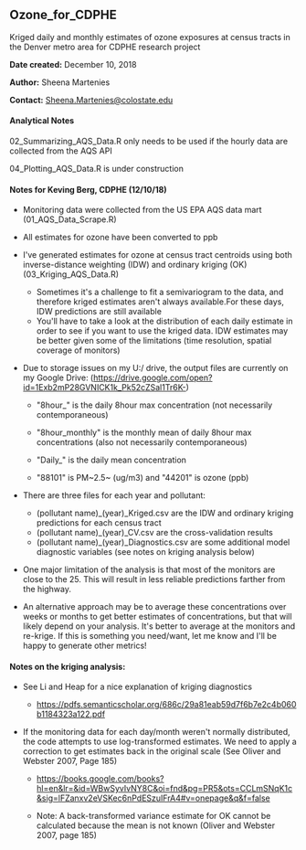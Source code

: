 ## Ozone_for_CDPHE
Kriged daily and monthly estimates of ozone exposures at census tracts in the Denver metro area for CDPHE research project

**Date created:** December 10, 2018

**Author:** Sheena Martenies

**Contact:** Sheena.Martenies@colostate.edu


#### Analytical Notes

02_Summarizing_AQS_Data.R only needs to be used if the hourly data are collected 
from the AQS API

04_Plotting_AQS_Data.R is under construction 


#### Notes for Keving Berg, CDPHE (12/10/18)

- Monitoring data were collected from the US EPA AQS data mart (01_AQS_Data_Scrape.R)

- All estimates for ozone have been converted to ppb

- I've generated estimates for ozone at census tract centroids using both inverse-distance
weighting (IDW) and ordinary kriging (OK) (03_Kriging_AQS_Data.R) 

    - Sometimes it's a challenge to fit a semivariogram to the data, and therefore kriged estimates aren't always available.For these days, IDW predictions are still available
    - You'll have to take a look at the distribution of each daily estimate in order
to see if you want to use the kriged data. IDW estimates may be better given some of
the limitations (time resolution, spatial coverage of monitors)

- Due to storage issues on my U:/ drive, the output files are currently on my Google Drive:
(https://drive.google.com/open?id=1Exb2mP28GVNICK1k_Pk52cZSal1Tr6K-)
    
    - "8hour_" is the daily 8hour max concentration (not necessarily contemporaneous)
    - "8hour_monthly" is the monthly mean of daily 8hour max concentrations (also not necessarily contemporaneous)
    - "Daily_" is the daily mean concentration
    
    - "88101" is PM~2.5~ (ug/m3) and "44201" is ozone (ppb)
    
- There are three files for each year and pollutant:

    - (pollutant name)_(year)_Kriged.csv are the IDW and ordinary kriging predictions for each census tract
    - (pollutant name)_(year)_CV.csv are the cross-validation results
    - (pollutant name)_(year)_Diagnostics.csv are some additional model diagnostic variables (see notes on kriging analysis below)
  
- One major limitation of the analysis is that most of the monitors are close to the 25. This will result in less reliable predictions farther from the highway.

- An alternative approach may be to average these concentrations over weeks or months to get better estimates of concentrations, but that will likely depend on your analysis. It's better to average at the monitors and re-krige. If this is something you need/want, let me know and I'll be happy to generate other metrics!

#### Notes on the kriging analysis:
- See Li and Heap for a nice explanation of kriging diagnostics

    - https://pdfs.semanticscholar.org/686c/29a81eab59d7f6b7e2c4b060b1184323a122.pdf

- If the monitoring data for each day/month weren't normally distributed, the code attempts to use log-transformed
estimates. We need to apply a correction to get estimates back in the original scale (See Oliver and Webster 2007, Page 185)

    - https://books.google.com/books?hl=en&lr=&id=WBwSyvIvNY8C&oi=fnd&pg=PR5&ots=CCLmSNqK1c&sig=lFZanxv2eVSKec6nPdESzuIFrA4#v=onepage&q&f=false

    - Note: A back-transformed variance estimate for OK cannot be calculated because the mean is not known (Oliver and Webster 2007, page 185)




